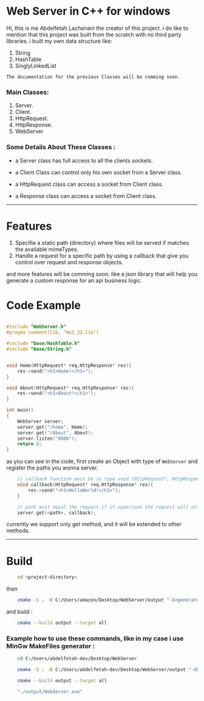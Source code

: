 # Web Server in C++ for windows

Hi, this is me Abdelfetah Lachenani the creator of this project.
i do like to mention that this project was built from the scratch with no third party libraries.
i built my own data structure like:
1. String
2. HashTable
3. SinglyLinkedList

`The documentation for the previous Classes will be comming soon.`

### Main Classes:
1. Server.
2. Client.
3. HttpRequest.
4. HttpResponse.
5. WebServer

### Some Details About These Classes :
- a Server class has full access to all the clients sockets.

- a Client Class can control only his own socket from a Server class.

- a HttpRequest class can access a socket from Client class.

- a Response class can access a socket from Client class.

---

# Features

1. Specifie a static path (directory) where files will be served if matches the available mimeTypes.
2. Handle a request for a specific path by using a callback that give you control over request and response objects.

and more features will be comming soon. like a json library that will help you generate a custom response for an api business logic.

# Code Example

```c++

#include "WebServer.h"
#pragma comment(lib, "Ws2_32.lib")

#include "base/HashTable.h"
#include "base/String.h"


void Home(HttpRequest* req,HttpResponse* res){
    res->send("<h1>Home!</h1>");
}

void About(HttpRequest* req,HttpResponse* res){
    res->send("<h1>About!</h1>");
}

int main()
{
    WebServer server;
    server.get("/home", Home);
    server.get("/About", About);
    server.listen("8080");
    return 0;
}


```

as you can see in the code, first create an Object with type of `WebServer` and register the paths you wonna server.

```c++
    // callback function must be in type void (HttpRequest*, HttpResponse*)
    void callback(HttpRequest* req,HttpResponse* res){
        res->send("<h1>HelloWorld!</h1>");
    }

    // path must equal the request if it uppercase the request will only apply to uppercase and the same for lower case and must start with '/' character
    server.get(<path>, callback);
```


currently we support only get method, and it will be extended to other methods.


---
# Build

```bash
    cd <project-directory>
```

then

```bash
    cmake -S . -B C:/Users/amazon/Desktop/WebServer/output "-G<generator>" "-DCMAKE_BUILD_TYPE:STRING=Debug" "-DCMAKE_C_COMPILER:STRING=<c-compile-path>" "-DCMAKE_CXX_COMPILER:STRING=<cpp-compile-path>"
```
and build :
```bash
    cmake --build output --target all
```

### Example how to use these commands, like in my case i use MinGw MakeFiles generator :

```bash
    cd C:/Users/abdelfetah-dev/Desktop/WebServer
```

```bash
    cmake -S . -B C:/Users/abdelfetah-dev/Desktop/WebServer/output "-GMinGW Makefiles" "-DCMAKE_BUILD_TYPE:STRING=Debug" "-DCMAKE_C_COMPILER:STRING=C:/Program Files/CodeBlocks/MinGW/bin/gcc.exe" "-DCMAKE_CXX_COMPILER:STRING=C:/Program Files/CodeBlocks/MinGW/bin/g++.exe"
```

```bash
    cmake --build output --target all
```

```bash
    "./output/WebServer.exe"
```



